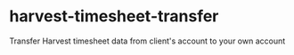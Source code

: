 harvest-timesheet-transfer
==========================

Transfer Harvest timesheet data from client's account to your own account
